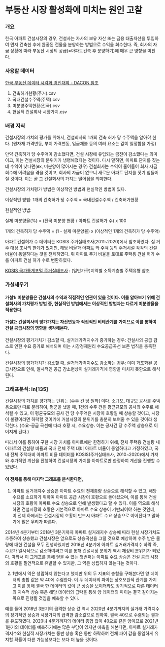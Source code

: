 # 부동산 시장 활성화에 미치는 원인 고찰

### 개요
한국 아파트 건설시장의 경우, 건설사는 자사의 보유 자산 또는 금융 대출자산을 투입하여 먼저 건축한 후에 
완공된 건물을 분양하는 방법으로 수익을 회수한다. 즉, 회사의 자금 상황에 따라 부동산 시장의 공급(=아파트건축 후 분양하기)에 매우 큰 영향을 미친다. 

### 사용할 데이터
[한국 부동산 데이터 시각화 경진대회 - DACON 참조](https://dacon.io/competitions/official/235724/data)
1. 건축허가현황(주거).csv
2. 국내건설수주액(주택).csv
3. 미분양주택현황(전국).csv
4. 현실적 건설회사 시장가치.csv

### 배경 지식
건설시장의 가치의 평가를 위해서, 건설회사의 1개의 건축 허가 당 수주액을 알아햐 한다. 
(원자재 가격변동, 부지 가격변동, 임금체불 등의 여러 요소는 값이 일정함을 가정)

만약 건축허가 당 수주액이 감소했다면, 건설 시장에 유입되는 금전이 감소했다는 의미이고, 이는 건설시장의
분위기가 냉랭해졌다는 것이다. 다시 말하면, 아파트 단지를 짖는데 수익이 낮다면(ex, 미분양이 많아지는 경우) 건설회사는 수익이 줄어들어 회사 자금 회수에 어려움을 겪을 것이고, 회사의 자금이 없으니 새로운 아파트 단지를 짓기 힘들어질 것이다. 이는 곧 그 건설회사의 가치는 떨어짐을 의미한다. 

건설시장의 가치평가 방법은 이상적인 방법과 현실적인 방법이 있다. 

이상적인 방법: 1개의 건축허가 당 수주액 = 국내건설수주액 / 건축허가현황

현실적인 방법: 

  실제 미분양율(%) = (전국 미분양 현황 / 아파트 건설허가 수) x 100
  
  
  1개의 건축허가 당 수주액 = (1 - 실제 미분양율) x (이상적인 1개의 건축허가 당 수주액)
  
아파트건설허가 수 데이터는 KOSIS 주거실태조사(2011~2020)에서 참조하였다. 실 거주 대상 조사의 한계가 있지만, 해당 비율과 아파트 와 주택 등의 주거시설 각각의 건설비율이 동일하다는 것을 전제하였다. 위 아파트 주거 비율을 토대로 주택용 건설 허가 수를 아파트 건설 허가 수로 변환하였다. 

[KOSIS 국가통계포털 주거실태조사](https://kosis.kr/index/index.do) : (일반가구)지역별 소득계층별 주택유형 참조


### 가설세우기
#### 가설1: 미분양율은 건설사의 수익과 직접적인 연관이 있을 것이다. 이를 알아보기 위해 건설회사의 가치평가 방법 중, 현실적인 방법에서는 이상적인 방법과는 다르게 미분양율을 적용한다. 

#### 가설2: 건설회사의 평가가치는 자산변동과 직접적인 비례관계를 가지므로 이를 통하여 건설 공급시장의 영향을 생각해본다. 

건설시장의 평가가치가 감소할 때, 실거래가격지수가 증가하는 경우: 건설사의 공급 감소로 인한 수요 증가로 해석되며 이는 시장경제원리 수요공급곡선 보존 법칙을 충족한다. 

건설시장의 평가가치가 감소할 때, 실거래가격지수도 감소하는 경우: 이미 과포화된 공급시장으로 인해, 일시적인 공급 감소현상이 실거래가격에 영향을 미치지 못함으로 해석된다. 


### 그래프분석: In[135]
건설시장의 가치를 평가하는 단위는 [수주 건 당 원화] 이다. 소규모, 대규모 공사를 주택용으로만 따로 분리하여, 평군을 냈을 때, 1건의 수주 건은 평균규모의 공사의 수주로 해석될 수 있고, 이 평균규묘의 공사 건 당 수주액은 시장이 호황일 때 상승할 것이고, 시장이 불황이라면 하락할 것이기에 거설시장의 분위기를 충분히 보여줄 수 있을 것이라 생각한다. (수요-공급 곡선에 따라 호황 시, 수요상승. 이는 공사건 당 수주액 상승으로 이어지게 된다.)


따라서 이를 통하여 구한 시장 가치를 아파트에만 한정하기 위해, 전체 주택용 건설량 내 아파트의 건설량 비율과 국내 전체 주택 대비 아파트 비율이 동일하다고 가정하였고, 국내 전체 주택대비 아파트 비율 데이터를 KOSIS(주거실태조사, 2010~2020)에서 가져와 추가적인 계산을 진행하여 건설시장의 가치를 아파트로만 한정하여 계산을 진행할 수 있었다. 


#### 이 전체를 통해 마지막 그래프를 분석한다면, 
1. 아파트 실거래지수 상승은 아파트 수요의 전체총량 상승으로 해석할 수 있고, 해당 수요를 소요하기 위하여 아파트 공급 시장이 호황으로 돌아섰으며, 이를 통해 건설시장의 호황이 아파트 수요 상승으로 인해 발생했다고 할 수 있다. 이를 역으로 해석하면 건설시장의 호황은 기본적으로 아파트 수요 상승이 기반되어야 하는 것인데, 이 전제 하에서는 건설시장의 호황이 반드시 아파트 수요 상승으로 이어진다고 말하기에 많은 무리가 따른다. 

2014년 4분기부터 2018년 3분기까지 아파트 실거래지수 상승에 따라 현실 시장가치도 추종하여 상승했고 건설시장은 앞으로도 상승곡선을 그릴 것으로 예상하여 수주 받은 물량에 대한 건설을 모두 진행하였지만 2018년 4분기에 아파트 실거래가격지수 하락 즉, 수요가 일시적으로 감소하여싸고 이를 통해 건설시장 분위기 역시 재정비 분위기가 되었다. 따라서 이 그래프를 통해 얻을 수 있는 첫번째는 아파트 수요 상승은 건설 공급 시장의 호황을 필연적으로 유발할 수 있지만, 그 역은 성립하지 않는다는 것이다. 

2. 1번에서 역은 성립하지 않는다고 했지만 위의 두 지표의 총합을 구해본다면 양 데이터의 총합 값은 약 40에 수렴한다. 이 두 데이터의 파이는 상호보완적 관계를 가지고 이를 통해 결국 한 데이터의 값이 큰 상승을 보이더라도 장기적으로 다른 데이터의 지속적 상승 혹은 해당 데이터의 급락을 통해 양 데이터의 파이는 결국 같아지는 쪽으로 진행될 것임을 예측할 수 있다. 

예를 들어 2018년 3분기의 급격한 상승 값 역시 2020년 4분기까지의 실거래 가격지수의 장기적인 상승과 시장가치의 급격한 감소값으로 인하여, 결국 40으로 수렴되는 결과를 유도하였다. 2020녀 4분기까지의 데이터 총합 값이 40으로 같은 양이므로 2021년 1분기의 데이터를 예측하기에는 많은 부담이 있지만 에측을 해본다면, 아파트 실거래가격지수와 현실적 시장가치는 동반 상승 혹은 동반 하락하여 전체 파이 값을 동일하게 유지할 확률이 다른 가능성보다는 보다 더 높을 것이다. 

